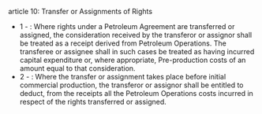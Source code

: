 article 10: Transfer or Assignments of Rights

<ul>
			<li>1 - : Where rights under a Petroleum Agreement are transferred or assigned, the consideration received by the transferor or assignor shall be treated as a receipt derived from Petroleum Operations. The transferee or assignee shall in such cases be treated as having incurred capital expenditure or, where appropriate, Pre-production costs of an amount equal to that consideration.<ul>
			</ul></li>			<li>2 - : Where the transfer or assignment takes place before initial commercial production, the transferor or assignor shall be entitled to deduct, from the receipts all the Petroleum Operations costs incurred in respect of the rights transferred or assigned.<ul>
			</ul></li></ul>